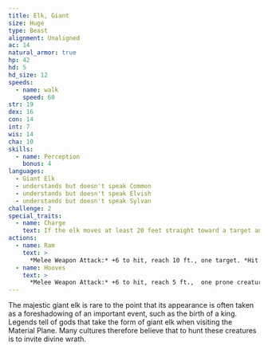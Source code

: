 ```yaml
---
title: Elk, Giant
size: Huge
type: Beast
alignment: Unaligned
ac: 14
natural_armor: true
hp: 42
hd: 5
hd_size: 12
speeds:
  - name: walk
    speed: 60
str: 19
dex: 16
con: 14
int: 7
wis: 14
cha: 10
skills:
  - name: Perception
    bonus: 4
languages:
  - Giant Elk
  - understands but doesn't speak Common
  - understands but doesn't speak Elvish
  - understands but doesn't speak Sylvan
challenge: 2
special_traits:
  - name: Charge
    text: If the elk moves at least 20 feet straight toward a target and then hits it with a ram attack on the same turn, the target takes an extra 7 (2d6)  damage. If the target is a creature, it must succeed on a DC 14 Strength saving throw or be knocked prone.
actions:
  - name: Ram
    text: >
      *Melee Weapon Attack:* +6 to hit, reach 10 ft., one target. *Hit:* 11 (2d6 + 4) bludgeoning damage.
  - name: Hooves
    text: >
      *Melee Weapon Attack:* +6 to hit, reach 5 ft.,  one prone creature. *Hit:* 22 (4d8 + 4) bludgeoning damage.
---
```


The majestic giant elk is rare to the point that its appearance is often taken as a foreshadowing of an important event, such as the birth of a king. Legends tell of gods that take the form of giant elk when visiting the Material Plane. Many cultures therefore believe that to hunt these creatures is to invite divine wrath.
